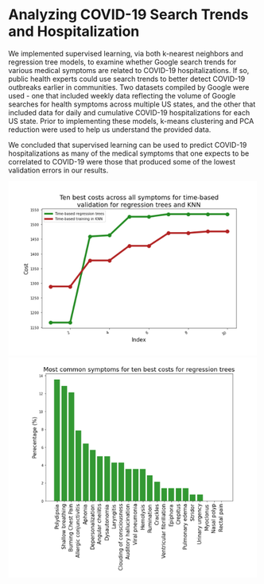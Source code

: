# Analyzing COVID-19 Search Trends and Hospitalization

We implemented supervised learning, via both k-nearest neighbors and regression tree models, to examine whether Google search trends for various medical symptoms are related to COVID-19 hospitalizations. If so, public health experts could use search trends to better detect COVID-19 outbreaks earlier in communities. Two datasets compiled by Google were used - one that included weekly data reflecting the volume of Google searches for health symptoms across multiple US states, and the other that included data for daily and cumulative COVID-19 hospitalizations for each US state. Prior to implementing these models, k-means clustering and PCA reduction were used to help us understand the provided data.

We concluded that supervised learning can be used to predict COVID-19 hospitalizations as many of the medical symptoms that one expects to be correlated to COVID-19 were those that produced some of the lowest validation errors in our results.

<img src="preview1.png" width="500">

<img src="preview2.png" width="500">

